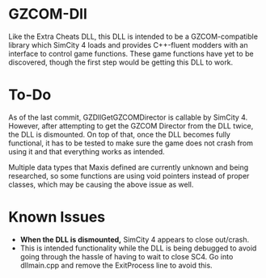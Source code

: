 # GZCOM-Dll
Like the Extra Cheats DLL, this DLL is intended to be a GZCOM-compatible library which SimCity 4 loads and provides C++-fluent modders with an interface to control game functions. These game functions have yet to be discovered, though the first step would be getting this DLL to work.


# To-Do
As of the last commit, GZDllGetGZCOMDirector is callable by SimCity 4. However, after attempting to get the GZCOM Director from the DLL twice, the DLL is dismounted. On top of that, once the DLL becomes fully functional, it has to be tested to make sure the game does not crash from using it and that everything works as intended.

Multiple data types that Maxis defined are currently unknown and being researched, so some functions are using void pointers instead of proper classes, which may be causing the above issue as well.


Known Issues
=========
 * **When the DLL is dismounted,** SimCity 4 appears to close out/crash.
  * This is intended functionality while the DLL is being debugged to avoid going through the hassle of having to wait to close SC4. Go into dllmain.cpp and remove the ExitProcess line to avoid this.